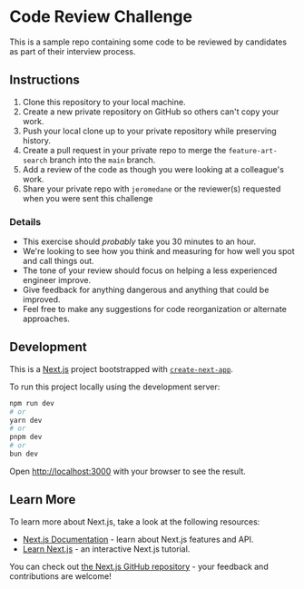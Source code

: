 # Code Review Challenge

This is a sample repo containing some code to be reviewed by candidates as part of their interview process.

## Instructions

1. Clone this repository to your local machine.
2. Create a new private repository on GitHub so others can't copy your work.
3. Push your local clone up to your private repository while preserving history.
4. Create a pull request in your private repo to merge the `feature-art-search` branch into the `main` branch.
5. Add a review of the code as though you were looking at a colleague's work.
6. Share your private repo with `jeromedane` or the reviewer(s) requested when you were sent this challenge

### Details

* This exercise should _probably_ take you 30 minutes to an hour.
* We're looking to see how you think and measuring for how well you spot and call things out.
* The tone of your review should focus on helping a less experienced engineer improve.
* Give feedback for anything dangerous and anything that could be improved.
* Feel free to make any suggestions for code reorganization or alternate approaches.

## Development

This is a [Next.js](https://nextjs.org/) project bootstrapped with [`create-next-app`](https://github.com/vercel/next.js/tree/canary/packages/create-next-app).

To run this project locally using the development server:

```bash
npm run dev
# or
yarn dev
# or
pnpm dev
# or
bun dev
```

Open [http://localhost:3000](http://localhost:3000) with your browser to see the result.

## Learn More

To learn more about Next.js, take a look at the following resources:

- [Next.js Documentation](https://nextjs.org/docs) - learn about Next.js features and API.
- [Learn Next.js](https://nextjs.org/learn) - an interactive Next.js tutorial.

You can check out [the Next.js GitHub repository](https://github.com/vercel/next.js/) - your feedback and contributions are welcome!
